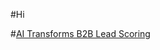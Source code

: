 #Hi

#[AI Transforms B2B Lead Scoring](https://superagi.com/the-future-of-lead-scoring-how-ai-is-transforming-b2b-marketing-trends-in-2025-and-beyond/)


